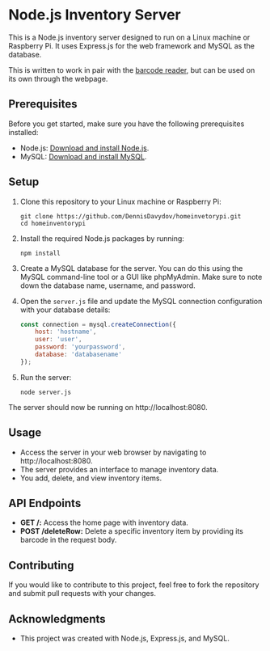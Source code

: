 
# Node.js Inventory Server

This is a Node.js inventory server designed to run on a Linux machine or Raspberry Pi. It uses Express.js for the web framework and MySQL as the database.

This is written to work in pair with the [barcode reader](https://github.com/DennisDavydov/barcodeReaderPy), but can be used on its own through the webpage.

## Prerequisites

Before you get started, make sure you have the following prerequisites installed:

- Node.js: [Download and install Node.js](https://nodejs.org/).
- MySQL: [Download and install MySQL](https://dev.mysql.com/downloads/mysql/).

## Setup

1. Clone this repository to your Linux machine or Raspberry Pi:

   ```
   git clone https://github.com/DennisDavydov/homeinvetorypi.git
   cd homeinventorypi
   ```

2. Install the required Node.js packages by running:

   ```
   npm install
   ```

3. Create a MySQL database for the server. You can do this using the MySQL command-line tool or a GUI like phpMyAdmin. Make sure to note down the database name, username, and password.

4. Open the `server.js` file and update the MySQL connection configuration with your database details:

   ```javascript
   const connection = mysql.createConnection({
       host: 'hostname',
       user: 'user',
       password: 'yourpassword',
       database: 'databasename' 
   });
   ```

5. Run the server:

   ```
   node server.js
   ```

The server should now be running on http://localhost:8080.

## Usage

- Access the server in your web browser by navigating to http://localhost:8080.
- The server provides an interface to manage inventory data.
- You add, delete, and view inventory items.

## API Endpoints

- **GET /:** Access the home page with inventory data.
- **POST /deleteRow:** Delete a specific inventory item by providing its barcode in the request body.

## Contributing

If you would like to contribute to this project, feel free to fork the repository and submit pull requests with your changes.

## Acknowledgments

- This project was created with Node.js, Express.js, and MySQL.
